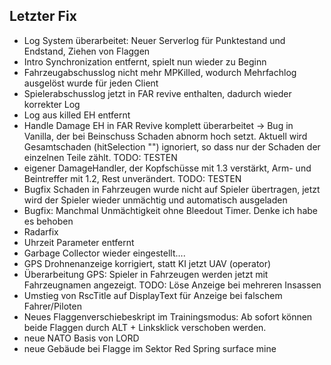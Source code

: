 ## Letzter Fix
- Log System überarbeitet: Neuer Serverlog für Punktestand und Endstand, Ziehen von Flaggen
- Intro Synchronization entfernt, spielt nun wieder zu Beginn
- Fahrzeugabschusslog nicht mehr MPKilled, wodurch Mehrfachlog ausgelöst wurde für jeden Client
- Spielerabschusslog jetzt in FAR revive enthalten, dadurch wieder korrekter Log
- Log aus killed EH entfernt
- Handle Damage EH in FAR Revive komplett überarbeitet -> Bug in Vanilla, der bei Beinschuss Schaden abnorm hoch setzt. Aktuell wird Gesamtschaden (hitSelection "") ignoriert, so dass nur der Schaden der einzelnen Teile zählt. TODO: TESTEN
- eigener DamageHandler, der Kopfschüsse mit 1.3 verstärkt, Arm- und Beintreffer mit 1.2, Rest unverändert. TODO: TESTEN
- Bugfix Schaden in Fahrzeugen wurde nicht auf Spieler übertragen, jetzt wird der Spieler wieder unmächtig und automatisch ausgeladen
- Bugfix: Manchmal Unmächtigkeit ohne Bleedout Timer. Denke ich habe es behoben
- Radarfix
- Uhrzeit Parameter entfernt
- Garbage Collector wieder eingestellt....
- GPS Drohnenanzeige korrigiert, statt KI jetzt UAV (operator)
- Überarbeitung GPS: Spieler in Fahrzeugen werden jetzt mit Fahrzeugnamen angezeigt. TODO: Löse Anzeige bei mehreren Insassen
- Umstieg von RscTitle auf DisplayText für Anzeige bei falschem Fahrer/Piloten
- Neues Flaggenverschiebeskript im Trainingsmodus: Ab sofort können beide Flaggen durch ALT + Linksklick verschoben werden.
- neue NATO Basis von LORD
- neue Gebäude bei Flagge im Sektor Red Spring surface mine
